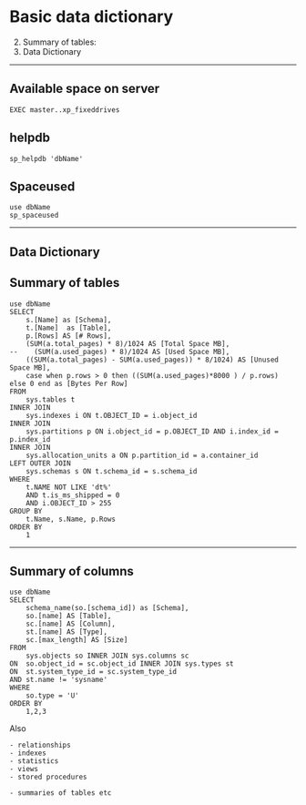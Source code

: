 ﻿# Basic data dictionary

2. Summary of tables:
3. Data Dictionary

*****

## Available space on server

	EXEC master..xp_fixeddrives

## helpdb

    sp_helpdb 'dbName'

## Spaceused

    use dbName
    sp_spaceused

*****


## Data Dictionary

## Summary of tables

	use dbName
	SELECT
		s.[Name] as [Schema],
		t.[Name]  as [Table],
		p.[Rows] AS [# Rows],
		(SUM(a.total_pages) * 8)/1024 AS [Total Space MB],
	--    (SUM(a.used_pages) * 8)/1024 AS [Used Space MB],
		((SUM(a.total_pages) - SUM(a.used_pages)) * 8/1024) AS [Unused Space MB],
		case when p.rows > 0 then ((SUM(a.used_pages)*8000 ) / p.rows) else 0 end as [Bytes Per Row]
	FROM
		sys.tables t
	INNER JOIN
		sys.indexes i ON t.OBJECT_ID = i.object_id
	INNER JOIN
		sys.partitions p ON i.object_id = p.OBJECT_ID AND i.index_id = p.index_id
	INNER JOIN
		sys.allocation_units a ON p.partition_id = a.container_id
	LEFT OUTER JOIN
		sys.schemas s ON t.schema_id = s.schema_id
	WHERE
		t.NAME NOT LIKE 'dt%'
		AND t.is_ms_shipped = 0
		AND i.OBJECT_ID > 255
	GROUP BY
		t.Name, s.Name, p.Rows
	ORDER BY
		1

-----

## Summary of columns

	use dbName
	SELECT
		schema_name(so.[schema_id]) as [Schema],
		so.[name] AS [Table],
		sc.[name] AS [Column],
		st.[name] AS [Type],
		sc.[max_length] AS [Size]
	FROM
		sys.objects so INNER JOIN sys.columns sc
	ON 	so.object_id = sc.object_id INNER JOIN sys.types st
	ON 	st.system_type_id = sc.system_type_id
	AND	st.name != 'sysname'
	WHERE
		so.type = 'U'
	ORDER BY
		1,2,3


Also

	- relationships
	- indexes
	- statistics
	- views
	- stored procedures

	- summaries of tables etc